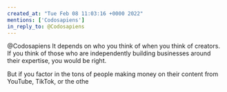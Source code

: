 ```yaml
---
created_at: "Tue Feb 08 11:03:16 +0000 2022"
mentions: ['Codosapiens']
in_reply_to: @Codosapiens
---
```


@Codosapiens It depends on who you think of when you think of creators. If you think of those who are independently building businesses around their expertise, you would be right.

But if you factor in the tons of people making money on their content from YouTube, TikTok, or the othe
